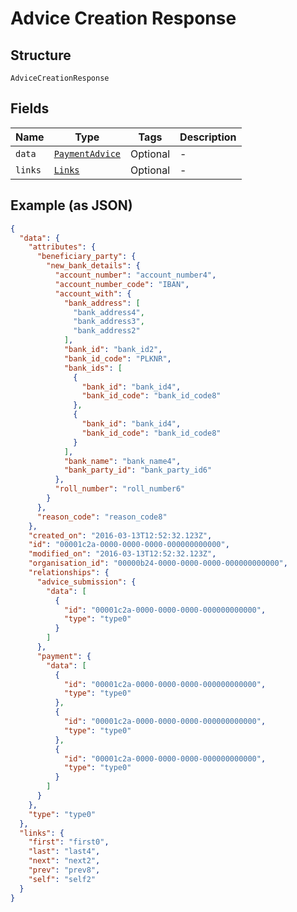 
# Advice Creation Response

## Structure

`AdviceCreationResponse`

## Fields

| Name | Type | Tags | Description |
|  --- | --- | --- | --- |
| `data` | [`PaymentAdvice`](../../doc/models/payment-advice.md) | Optional | - |
| `links` | [`Links`](../../doc/models/links.md) | Optional | - |

## Example (as JSON)

```json
{
  "data": {
    "attributes": {
      "beneficiary_party": {
        "new_bank_details": {
          "account_number": "account_number4",
          "account_number_code": "IBAN",
          "account_with": {
            "bank_address": [
              "bank_address4",
              "bank_address3",
              "bank_address2"
            ],
            "bank_id": "bank_id2",
            "bank_id_code": "PLKNR",
            "bank_ids": [
              {
                "bank_id": "bank_id4",
                "bank_id_code": "bank_id_code8"
              },
              {
                "bank_id": "bank_id4",
                "bank_id_code": "bank_id_code8"
              }
            ],
            "bank_name": "bank_name4",
            "bank_party_id": "bank_party_id6"
          },
          "roll_number": "roll_number6"
        }
      },
      "reason_code": "reason_code8"
    },
    "created_on": "2016-03-13T12:52:32.123Z",
    "id": "00001c2a-0000-0000-0000-000000000000",
    "modified_on": "2016-03-13T12:52:32.123Z",
    "organisation_id": "00000b24-0000-0000-0000-000000000000",
    "relationships": {
      "advice_submission": {
        "data": [
          {
            "id": "00001c2a-0000-0000-0000-000000000000",
            "type": "type0"
          }
        ]
      },
      "payment": {
        "data": [
          {
            "id": "00001c2a-0000-0000-0000-000000000000",
            "type": "type0"
          },
          {
            "id": "00001c2a-0000-0000-0000-000000000000",
            "type": "type0"
          },
          {
            "id": "00001c2a-0000-0000-0000-000000000000",
            "type": "type0"
          }
        ]
      }
    },
    "type": "type0"
  },
  "links": {
    "first": "first0",
    "last": "last4",
    "next": "next2",
    "prev": "prev8",
    "self": "self2"
  }
}
```

